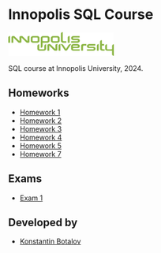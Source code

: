 # Innopolis SQL Course

<img src="extra/img/innopolis-logo.svg" height="48px" href="#"/>

SQL course at Innopolis University, 2024.

## Homeworks

* [Homework 1](homework/HOMEWORK_01.MD)
* [Homework 2](homework/HOMEWORK_02.MD)
* [Homework 3](homework/HOMEWORK_03.MD)
* [Homework 4](homework/HOMEWORK_04.MD)
* [Homework 5](homework/HOMEWORK_05.MD)
* [Homework 7](homework/HOMEWORK_07.MD)

## Exams

* [Exam 1](exam/EXAM_01.MD)

## Developed by

* [Konstantin Botalov](mailto:konstantin@botalov.pro)



